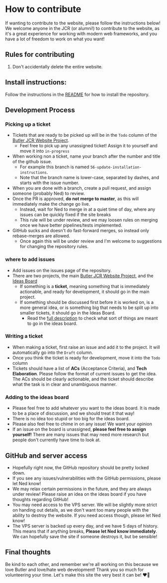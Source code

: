# How to contribute

If wanting to contribute to the website, please follow the instructions below! We welcome anyone in the JCR 
(or alumni!) to contribute to the website, as it's a great experience for working
with modern web frameworks, and you have a lot of freedom to work on what you want!

## Rules for contributing
1. Don't accidentally delete the entire website.

## Install instructions:
Follow the instructions in the [README](README.md) for how to install the repository.

## Development Process
### Picking up a ticket

- Tickets that are ready to be picked up will be in the `Todo` column of the
[Butler JCR Website Project](https://github.com/users/NedReid/projects/1).
  - Feel free to pick up any unassigned ticket! Assign it to yourself and move it into `in-progress`
- When working non a ticket, name your branch after the number and title of the github issue. 
  - For example this branch is named `56-update-installation-instructions`.
  - Note that the branch name is lower-case, separated by dashes, and starts with the issue number.
- When you are done with a branch, create a pull request, and assign someone (probably Ned) to review.
- Once the PR is approved, **do not merge to master**, as this will immediately make the change go live.
  - Instead, wait for Ned to merge in at a quiet time of day, where any issues can be quickly fixed if the site breaks
  - This rule will be under review, and we may loosen rules on merging once we have better pipelines/tests implemented.
- GitHub sucks and doesn't do fast-forward merges, so instead only rebase-merges are allowed.
  - Once again this will be under review and I'm welcome to suggestions for changing the repository rules.

### where to add issues
- Add issues on the issues page of the repository. 
- There are two projects, the main [Butler JCR Website Project](https://github.com/users/NedReid/projects/1), and
the [Ideas Board](https://github.com/users/NedReid/projects/2/views/1)
  - If something is a **ticket**, meaning something that is immediately actionable, and ready for development, it
should go in the main project.
  - If something should be discussed first before it is worked on, is a more general idea, or is something big
that needs to be split up into smaller tickets, it should go in the Ideas Board. 
    - Read the [full description](https://github.com/users/NedReid/projects/2?pane=info) to check what sort of things
are meant to go in the ideas board.


### Writing a ticket
- When making a ticket, first raise an issue and add it to the project. It will automatically 
go into the `Draft` column.
- Once you think the ticket is ready for development, move it into the `Todo` column
- Tickets should have a list of **ACs** (Acceptance Criteria), and **Tech Elaboration**. Please follow the format
of current issues to get the idea. The ACs should be clearly actionable, and the ticket should describe what the task
is in clear and unambiguous manner.

  
### Adding to the ideas board
- Please feel free to add whatever you want to the ideas board. It is made to be a place of discussion, and we should
treat it that way!
- There is no idea too stupid or too big for the ideas board. 
- Please also feel free to chime in on any issue! We want your opinion
- If an issue on the board is unassigned, **please feel free to assign yourself!** There are many issues that
may need more research but people don't currently have time to look at.


## GitHub and server access

- Hopefully right now, the GitHub repository should be pretty locked down.
- If you see any issues/vulnerabilities with the GitHub permissions, please let Ned know!
- We may relax certain permissions in the future, and they are always under review! Please raise an idea
on the ideas board if you have thoughts regarding GitHub!
- You may need access to the VPS server. We will be slightly more strict on handing out details, as we don't want
too many people with the ability to destroy the website. If you need access though, please let Ned know!
- The VPS server is backed up every day, and we have 5 days of history. This means that if anything breaks, 
**Please let Ned know immediately**. We can hopefully save the site if someone destroys it, but be sensible!


## Final thoughts

Be kind to each other, and remember we're all working on this because
we love Butler and love/hate web development! Thank you so much for volunteering your time.
Let's make this site the very best it can be! ❤️💛